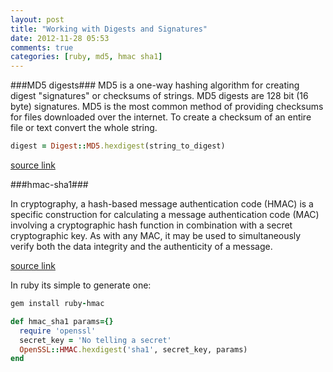 ```yaml
---
layout: post
title: "Working with Digests and Signatures"
date: 2012-11-28 05:53
comments: true
categories: [ruby, md5, hmac sha1]
---
```


###MD5 digests###
MD5 is a one-way hashing algorithm for creating digest "signatures" or checksums of strings. MD5 digests are 128 bit (16 byte) signatures. MD5 is the most common method of providing checksums for files downloaded over the internet.
To create a checksum of an entire file or text convert the whole string. 


```ruby
digest = Digest::MD5.hexdigest(string_to_digest)
```

[source link](http://www.siaris.net/index.cgi/Programming/LanguageBits/Ruby/MD5.rdoc)

###hmac-sha1###

In cryptography, a hash-based message authentication code (HMAC) is a specific construction for calculating a message authentication code (MAC) involving a cryptographic hash function in combination with a secret cryptographic key. As with any MAC, it may be used to simultaneously verify both the data integrity and the authenticity of a message.

[source link](http://en.wikipedia.org/wiki/Hash-based_message_authentication_code)

In ruby its simple to generate one:

```ruby
gem install ruby-hmac

def hmac_sha1 params={}
  require 'openssl'
  secret_key = 'No telling a secret'
  OpenSSL::HMAC.hexdigest('sha1', secret_key, params)
end
```

